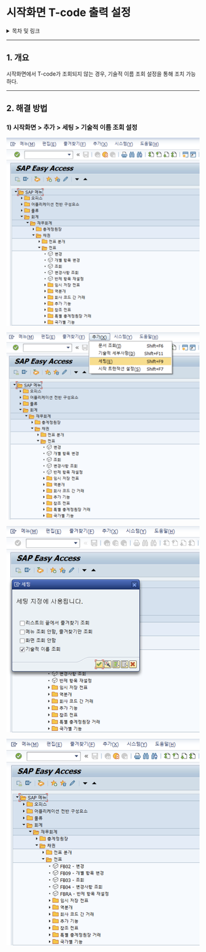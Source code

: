 # 시작화면 T-code 출력 설정

<details>
<summary>목차 및 링크</summary>
<div markdown="1">

> [1. 개요](https://github.com/KaJaeHyeob/SAP_BC/tree/master/%EC%8B%9C%EC%9E%91%ED%99%94%EB%A9%B4%20T-code%20%EC%B6%9C%EB%A0%A5%20%EC%84%A4%EC%A0%95#1-%EA%B0%9C%EC%9A%94)    
> [2. 해결 방법](https://github.com/KaJaeHyeob/SAP_BC/tree/master/%EC%8B%9C%EC%9E%91%ED%99%94%EB%A9%B4%20T-code%20%EC%B6%9C%EB%A0%A5%20%EC%84%A4%EC%A0%95#1-%EA%B0%9C%EC%9A%94)    
> > [1) 시작화면 > 추가 > 세팅 > 기술적 이름 조회 설정](https://github.com/KaJaeHyeob/SAP_BC/tree/master/%EC%8B%9C%EC%9E%91%ED%99%94%EB%A9%B4%20T-code%20%EC%B6%9C%EB%A0%A5%20%EC%84%A4%EC%A0%95#1-%EA%B0%9C%EC%9A%94)    
  
</div>
</details>

-----

## 1. 개요

 시작화면에서 T-code가 조회되지 않는 경우, 기술적 이름 조회 설정을 통해 조치 가능하다.

-----

## 2. 해결 방법    

### 1) 시작화면 > 추가 > 세팅 > 기술적 이름 조회 설정    

![Untitled](./image/Untitled.png)

![Untitled1](./image/Untitled1.png)

![Untitled2](./image/Untitled2.png)

![Untitled3](./image/Untitled3.png)


